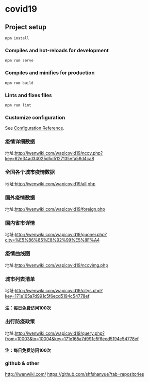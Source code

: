 # covid19

## Project setup
```
npm install
```

### Compiles and hot-reloads for development
```
npm run serve
```

### Compiles and minifies for production
```
npm run build
```

### Lints and fixes files
```
npm run lint
```

### Customize configuration
See [Configuration Reference](https://cli.vuejs.org/config/).

### 疫情详细数据
地址:http://iwenwiki.com/wapicovid19/ncov.php?key=62e34ad34025d5d5127135efa58d4ca8

### 全国各个城市疫情数据
地址:http://iwenwiki.com/wapicovid19/all.php

### 国外疫情数据
地址:http://iwenwiki.com/wapicovid19/foreign.php

### 国内省市详情
地址:http://iwenwiki.com/wapicovid19/guonei.php?city=%E5%86%85%E8%92%99%E5%8F%A4

### 疫情曲线图
地址:http://iwenwiki.com/wapicovid19/ncovimg.php

### 城市列表清单
地址:http://iwenwiki.com/wapicovid19/citys.php?key=171e165a7d991c5f6ecd5194c54778ef

#### 注：每日免费访问100次

### 出行防疫政策
地址:http://iwenwiki.com/wapicovid19/query.php?from=10003&to=10004&key=171e165a7d991c5f6ecd5194c54778ef

#### 注：每日免费访问100次

### github & other
http://iwenwiki.com/
https://github.com/shfshanyue?tab=repositories
